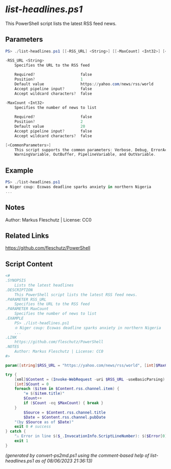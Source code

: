 *list-headlines.ps1*
================

This PowerShell script lists the latest RSS feed news.

Parameters
----------
```powershell
PS> ./list-headlines.ps1 [[-RSS_URL] <String>] [[-MaxCount] <Int32>] [<CommonParameters>]

-RSS_URL <String>
    Specifies the URL to the RSS feed
    
    Required?                    false
    Position?                    1
    Default value                https://yahoo.com/news/rss/world
    Accept pipeline input?       false
    Accept wildcard characters?  false

-MaxCount <Int32>
    Specifies the number of news to list
    
    Required?                    false
    Position?                    2
    Default value                20
    Accept pipeline input?       false
    Accept wildcard characters?  false

[<CommonParameters>]
    This script supports the common parameters: Verbose, Debug, ErrorAction, ErrorVariable, WarningAction, 
    WarningVariable, OutBuffer, PipelineVariable, and OutVariable.
```

Example
-------
```powershell
PS> ./list-headlines.ps1
❇️ Niger coup: Ecowas deadline sparks anxiety in northern Nigeria
...

```

Notes
-----
Author: Markus Fleschutz | License: CC0

Related Links
-------------
https://github.com/fleschutz/PowerShell

Script Content
--------------
```powershell
<#
.SYNOPSIS
	Lists the latest headlines
.DESCRIPTION
	This PowerShell script lists the latest RSS feed news.
.PARAMETER RSS_URL
	Specifies the URL to the RSS feed
.PARAMETER MaxCount
	Specifies the number of news to list
.EXAMPLE
	PS> ./list-headlines.ps1
	❇️ Niger coup: Ecowas deadline sparks anxiety in northern Nigeria
	...
.LINK
	https://github.com/fleschutz/PowerShell
.NOTES
	Author: Markus Fleschutz | License: CC0
#>

param([string]$RSS_URL = "https://yahoo.com/news/rss/world", [int]$MaxCount = 20)

try {
	[xml]$Content = (Invoke-WebRequest -uri $RSS_URL -useBasicParsing).Content
	[int]$Count = 0
	foreach ($item in $Content.rss.channel.item) {
		"❇ $($item.title)"
		$Count++
		if ($Count -eq $MaxCount) { break }
	}
        $Source = $Content.rss.channel.title
        $Date = $Content.rss.channel.pubDate
	"(by $Source as of $Date)"
	exit 0 # success
} catch {
	"⚠️ Error in line $($_.InvocationInfo.ScriptLineNumber): $($Error[0])"
	exit 1
}
```

*(generated by convert-ps2md.ps1 using the comment-based help of list-headlines.ps1 as of 08/06/2023 21:36:13)*
